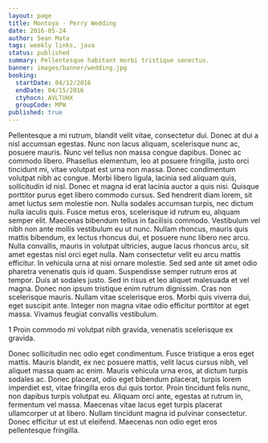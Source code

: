 ```yaml
---
layout: page
title: Montoya - Perry Wedding
date: 2016-05-24
author: Sean Mata
tags: weekly links, java
status: published
summary: Pellentesque habitant morbi tristique senectus.
banner: images/banner/wedding.jpg
booking:
  startDate: 04/12/2016
  endDate: 04/15/2016
  ctyhocn: AVLTUHX
  groupCode: MPW
published: true
---
```

Pellentesque a mi rutrum, blandit velit vitae, consectetur dui. Donec at dui a nisl accumsan egestas. Nunc non lacus aliquam, scelerisque nunc ac, posuere mauris. Nunc vel tellus non massa congue dapibus. Donec ac commodo libero. Phasellus elementum, leo at posuere fringilla, justo orci tincidunt mi, vitae volutpat est urna non massa. Donec condimentum volutpat nibh ac congue. Morbi libero ligula, lacinia sed aliquam quis, sollicitudin id nisl. Donec et magna id erat lacinia auctor a quis nisi. Quisque porttitor purus eget libero commodo cursus. Sed hendrerit diam lorem, sit amet luctus sem molestie non. Nulla sodales accumsan turpis, nec dictum nulla iaculis quis. Fusce metus eros, scelerisque id rutrum eu, aliquam semper elit. Maecenas bibendum tellus in facilisis commodo.
Vestibulum vel nibh non ante mollis vestibulum eu ut nunc. Nullam rhoncus, mauris quis mattis bibendum, ex lectus rhoncus dui, et posuere nunc libero nec arcu. Nulla convallis, mauris in volutpat ultricies, augue lacus rhoncus arcu, sit amet egestas nisl orci eget nulla. Nam consectetur velit eu arcu mattis efficitur. In vehicula urna at nisi ornare molestie. Sed sed ante sit amet odio pharetra venenatis quis id quam. Suspendisse semper rutrum eros at tempor. Duis at sodales justo. Sed in risus et leo aliquet malesuada et vel magna. Donec non ipsum tristique enim rutrum dignissim. Cras non scelerisque mauris. Nullam vitae scelerisque eros. Morbi quis viverra dui, eget suscipit ante. Integer non magna vitae odio efficitur porttitor at eget massa. Vivamus feugiat convallis vestibulum.

1 Proin commodo mi volutpat nibh gravida, venenatis scelerisque ex gravida.

Donec sollicitudin nec odio eget condimentum. Fusce tristique a eros eget mattis. Mauris blandit, ex nec posuere mattis, velit lacus cursus nibh, vel aliquet massa quam ac enim. Mauris vehicula urna eros, at dictum turpis sodales ac. Donec placerat, odio eget bibendum placerat, turpis lorem imperdiet est, vitae fringilla eros dui quis tortor. Proin tincidunt felis nunc, non dapibus turpis volutpat eu. Aliquam orci ante, egestas at rutrum in, fermentum vel massa. Maecenas vitae lacus eget turpis placerat ullamcorper ut at libero. Nullam tincidunt magna id pulvinar consectetur. Donec efficitur ut est ut eleifend. Maecenas non odio eget eros pellentesque fringilla.
